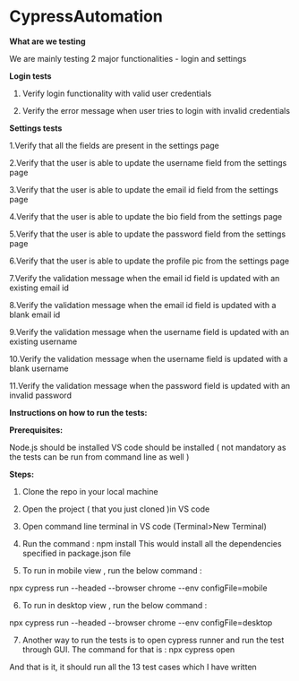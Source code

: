 # CypressAutomation

**What are we testing** 

We are mainly testing 2 major functionalities - login and settings

**Login tests**

1. Verify login functionality with valid user credentials

2. Verify the error message when user tries to login with invalid credentials

**Settings tests**

1.Verify that all the fields are present in the settings page

2.Verify that the user is able to update the username field from the settings page

3.Verify that the user is able to update the email id field from the settings page

4.Verify that the user is able to update the bio field from the settings page

5.Verify that the user is able to update the password field from the settings page

6.Verify that the user is able to update the profile pic from the settings page

7.Verify the validation message when the email id field is updated with an existing email id

8.Verify the validation message when the email id field is updated with a blank email id

9.Verify the validation message when the username field is updated with an existing username

10.Verify the validation message when the username field is updated with a blank username

11.Verify the validation message when the password field is updated with an invalid password

**Instructions on how to run the tests:**

**Prerequisites:**

Node.js should be installed
VS code should be installed ( not mandatory as the tests can be run from command line as well )

**Steps:**

1) Clone the repo in your local machine 

2) Open the project ( that you just cloned )in VS code

3) Open command line terminal in VS code (Terminal>New Terminal)

4) Run the command :  npm install
  This would install all the dependencies specified in package.json file 

5) To run in mobile view , run the below command :

npx cypress run --headed --browser chrome --env configFile=mobile

6) To run in desktop view , run the below command :

npx cypress run --headed --browser chrome --env configFile=desktop

7) Another way to run the tests is to open cypress runner and run the test through GUI. The command for that is : npx cypress open
  

And that is it, it should run all the 13 test cases which I have written



